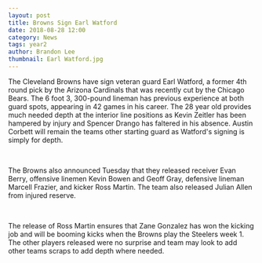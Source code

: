 ```yaml
---
layout: post
title: Browns Sign Earl Watford
date: 2018-08-28 12:00
category: News
tags: year2
author: Brandon Lee
thumbnail: Earl Watford.jpg
---
```


The Cleveland Browns have sign veteran guard Earl Watford, a former 4th round pick by the Arizona Cardinals that was recently cut by the Chicago Bears. The 6 foot 3, 300-pound lineman has previous experience at both guard spots, appearing in 42 games in his career. The 28 year old provides much needed depth at the interior line positions as Kevin Zeitler has been hampered by injury and Spencer Drango has faltered in his absence. Austin Corbett will remain the teams other starting guard as Watford's signing is simply for depth.

<br>

The Browns also announced Tuesday that they released receiver Evan Berry, offensive linemen Kevin Bowen and Geoff Gray, defensive lineman Marcell Frazier, and kicker Ross Martin. The team also released Julian Allen from injured reserve.

<br>

The release of Ross Martin ensures that Zane Gonzalez has won the kicking job and will be booming kicks when the Browns play the Steelers week 1. The other players released were no surprise and team may look to add other teams scraps to add depth where needed. 

